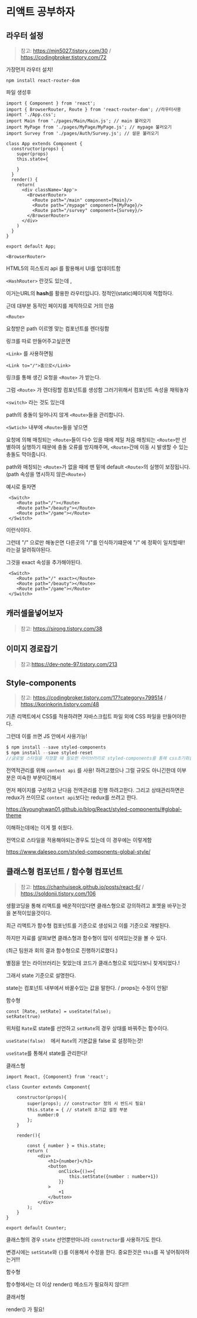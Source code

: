 # 리액트 공부하자





## 라우터 설정

> 참고: https://mjn5027.tistory.com/30 / https://codingbroker.tistory.com/72



가장먼저 라우터 설치!

```npm install react-router-dom```

파일 생성후

```react
import { Component } from 'react';
import { BrowserRouter, Route } from 'react-router-dom'; //라우터사용
import './App.css';
import Main from './pages/Main/Main.js'; // main 불러오기
import MyPage from './pages/MyPage/MyPage.js'; // mypage 불러오기
import Survey from './pages/Auth/Survey.js'; // 설문 불러오기

class App extends Component {
  constructor(props) {
    super(props)
    this.state={

    }
  }
  render() {
    return(
      <div className='App'>
        <BrowserRouter>
          <Route path="/main" component={Main}/>
          <Route path="/mypage" component={MyPage}/>
          <Route path="/survey" component={Survey}/>
        </BrowserRouter>
      </div>
    )
  }
}

export default App;
```



`<BrowserRouter>`

HTML5의 히스토리 api 를 활용해서 UI를 업데이트함

`<HashRouter>` 란것도 있는데 ,

이거는URL의 **hash**를 활용한 라우터입니다. 정적인(static)페이지에 적합하다.

근데 대부분 동적인 페이지를 제작하므로 거의 안씀



`<Route>`

요청받은 path 이르멩 맞는 컴포넌트를 렌더링함



링크를 따로 만들어주고싶은면

`<Link>` 를  사용하면됨

```react
<Link to="/">홈으로</Link>
```

링크를 통해 생긴 요청을  `<Route>` 가 받는다. 

그럼 `<Route>` 가 렌더링할 컴포넌트를 생성함  그러기위해서 컴포넌트 속성을 채워놓자



`<switch>` 라는 것도 있는데

path의 충돌이 일어나지 않게 `<Route>`들을 관리합니다.

`<Swtich>` 내부에 `<Route>`들을 넣으면

요청에 의해 매칭되는 `<Route>`들이 다수 있을 때에 제일 처음 매칭되는 `<Route>`만 선별하여 실행하기 때문에 충돌 오류를 방지해주며, `<Route>`간에 이동 시 발생할 수 있는 충돌도 막아줍니다.

path와 매칭되는 `<Route>`가 없을 때에 맨 밑에 default `<Route>`의 실행이 보장됩니다.(path 속성을 명시하지 않은`<Route>`)



예시로 들자면

```react
 <Switch>
    <Route path="/"></Route>
    <Route path="/beauty"></Route>
    <Route path="/game"></Route>
 </Switch>
```

이런식이다.

그런데 "/" 으로만 해놓은면 다른곳의 "/"를 인식하기떄문에 "/" 에 정확이 일치할때!! 라는걸 알려줘야된다.

그것을 exact 속성을 추가해야된다.

```react
 <Switch>
    <Route path="/" exact></Route>
    <Route path="/beauty"></Route>
    <Route path="/game"></Route>
 </Switch>
```





## 캐러셀을넣어보자

> 참고: https://sirong.tistory.com/38





## 이미지 경로잡기

> 참고:https://dev-note-97.tistory.com/213



## Style-components

>  참고: https://codingbroker.tistory.com/17?category=799514 / https://korinkorin.tistory.com/48

기존 리액트에서 CSS를 적용하려면 자바스크립트 파일 외에 CSS 파일을 만들어야한다.

그런데 이를 쓰면 JS 안에서 사용가능!

```javascript
$ npm install --save styled-components
$ npm install --save styled-reset 
//글로벌 스타일을 지정할 때 필요한 라이브러리로 styled-components를 통해 css초기화를 할 수 있도록 도와줍니다.
```



전역적관리를 위해 `context api` 를 사용! 하려고했으나 그럴 규모도 아니긴한데 이부분은 미숙한 부분이긴해서

먼저 페이지를 구성하고 난다음 전역관리를 진행 하려고한다. 그리고 상태관리하면은 redux가 쓰이므로 `context api`보다는  redux를 쓰려고 한다.





https://kyounghwan01.github.io/blog/React/styled-components/#global-theme

이해하는데에는 이게 젤 쉬웠다.





전역으로 스타일을 적용해야되는경우도 있는데 이 경우에는 이렇게함

https://www.daleseo.com/styled-components-global-style/



## 클래스형 컴포넌트 / 함수형 컴포넌트

> 참고: https://chanhuiseok.github.io/posts/react-6/ / https://soldonii.tistory.com/106

생활코딩을 통해 리액트를 배운적이있다면 클래스형으로 강의하려고 포멧을 바꾸는것을 본적이있을것이다.

최근 리액트가 함수형 컴포넌트를 기준으로 생성되고 이를 기준으로 개발된다. 

하지만 자료를 살펴보면 클래스형과 함수형이 많이 섞여있는것을 볼 수 있다.



(최근 팀원과 회의 결과 함수형으로 진행하기로했다.)



별점을 얻는 라이브러리는 찾았는데 코드가 클래스형으로 되있다보니 찾게되었다.!

그래서 state 기준으로 설명한다.

state는 컴포넌트 내부에서 바꿀수있는 값을 말한다.  / props는 수정이 안됨!



함수형

```react
const [Rate, setRate] = useState(false);
setRate(true)
```

위처럼 `Rate`로 state를 선언하고 `setRate`의 경우 상태를 바꿔주는 함수이다.

`useState(false)  `에서 `Rate`의 기본값을 false 로 설정하는것!

`useState`를 통해서 state를 관리한다!



클래스형

```react
import React, {Component} from 'react';

class Counter extends Component{

    constructor(props){
        super(props); // constructor 정의 시 반드시 필요!
        this.state = { // state의 초기값 설정 부분
            number:0
        };
    }

    render(){

        const { number } = this.state;
        return (
            <div>
                <h1>{number}</h1>
                <button
                    onClick={()=>{
                        this.setState({number : number+1})
                    }}
                >
                    +1
                </button>
            </div>
        );
    }
}

export default Counter;
```

클래스형의 경우 `state` 선언뿐만아니라 `constructor`를 사용하기도 한다.

변경시에는 `setState`와 `{}`를 이용해서 수정을 한다.  중요한것은 `this`를 꼭 넣어줘야하는거!!!





함수형

함수형에서는 더 이상 render() 메소드가 필요하지 않다!!!



클래서형

render() 가 필요!
